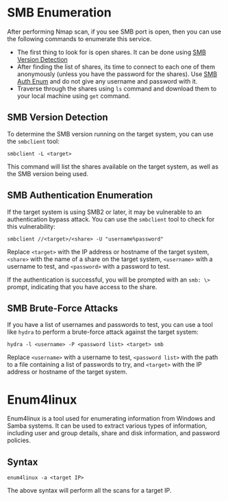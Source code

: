 # SMB Enumeration

After performing Nmap scan, if you see SMB port is open, then you can use the following commands to enumerate this service.
* The first thing to look for is open shares. It can be done using [SMB Version Detection](https://github.com/shubhamagrawal7/OSCP-cheatsheet/blob/main/Enumeration/Network/SMB.md#smb-version-detection)
* After finding the list of shares, its time to connect to each one of them anonymously (unless you have the password for the shares). Use [SMB Auth Enum](https://github.com/shubhamagrawal7/OSCP-cheatsheet/blob/main/Enumeration/Network/SMB.md#smb-authentication-enumeration) and do not give any username and password with it.
* Traverse through the shares using `ls` command and download them to your local machine using `get` command.

## SMB Version Detection

To determine the SMB version running on the target system, you can use the `smbclient` tool:

```
smbclient -L <target>
```

This command will list the shares available on the target system, as well as the SMB version being used.

## SMB Authentication Enumeration

If the target system is using SMB2 or later, it may be vulnerable to an authentication bypass attack. You can use the `smbclient` tool to check for this vulnerability:

```
smbclient //<target>/<share> -U "username%password"
```

Replace `<target>` with the IP address or hostname of the target system, `<share>` with the name of a share on the target system, `<username>` with a username to test, and `<password>` with a password to test.

If the authentication is successful, you will be prompted with an `smb: \>` prompt, indicating that you have access to the share.

## SMB Brute-Force Attacks

If you have a list of usernames and passwords to test, you can use a tool like `hydra` to perform a brute-force attack against the target system:

```
hydra -l <username> -P <password list> <target> smb
```

Replace `<username>` with a username to test, `<password list>` with the path to a file containing a list of passwords to try, and `<target>` with the IP address or hostname of the target system.

# Enum4linux

Enum4linux is a tool used for enumerating information from Windows and Samba systems. It can be used to extract various types of information, including user and group details, share and disk information, and password policies.

## Syntax

```
enum4linux -a <target IP>
```

The above syntax will perform all the scans for a target IP.
